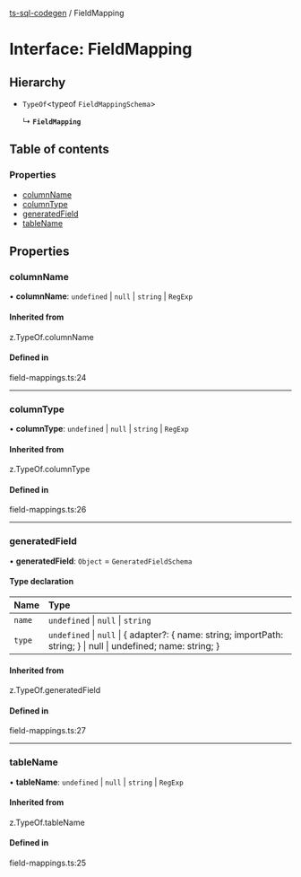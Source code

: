 [ts-sql-codegen](../README.md) / FieldMapping

# Interface: FieldMapping

## Hierarchy

- `TypeOf`<typeof `FieldMappingSchema`\>

  ↳ **`FieldMapping`**

## Table of contents

### Properties

- [columnName](FieldMapping.md#columnname)
- [columnType](FieldMapping.md#columntype)
- [generatedField](FieldMapping.md#generatedfield)
- [tableName](FieldMapping.md#tablename)

## Properties

### columnName

• **columnName**: `undefined` \| ``null`` \| `string` \| `RegExp`

#### Inherited from

z.TypeOf.columnName

#### Defined in

field-mappings.ts:24

___

### columnType

• **columnType**: `undefined` \| ``null`` \| `string` \| `RegExp`

#### Inherited from

z.TypeOf.columnType

#### Defined in

field-mappings.ts:26

___

### generatedField

• **generatedField**: `Object` = `GeneratedFieldSchema`

#### Type declaration

| Name | Type |
| :------ | :------ |
| `name` | `undefined` \| ``null`` \| `string` |
| `type` | `undefined` \| ``null`` \| { adapter?: { name: string; importPath: string; } \| null \| undefined; name: string; } |

#### Inherited from

z.TypeOf.generatedField

#### Defined in

field-mappings.ts:27

___

### tableName

• **tableName**: `undefined` \| ``null`` \| `string` \| `RegExp`

#### Inherited from

z.TypeOf.tableName

#### Defined in

field-mappings.ts:25
